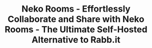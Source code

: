 ---
draft: false
title: "Neko Rooms - Effortlessly Collaborate and Share with Neko Rooms - The Ultimate Self-Hosted Alternative to Rabb.it"
content:
  id: neko
  name: Neko Rooms
  website: https://github.com/m1k1o/neko-rooms
  short_description: "Neko Rooms is a self-hosted collaborative browser and room management system, providing a seamless alternative to Rabb.it for secure and synchronized online experiences."
---